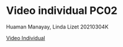 # Video individual PC02
Huaman Manayay, Linda Lizet
20210304K

[Video Individual](https://youtu.be/ah-wqtoVi60?si=ApPLptfJICjDpT4_)

